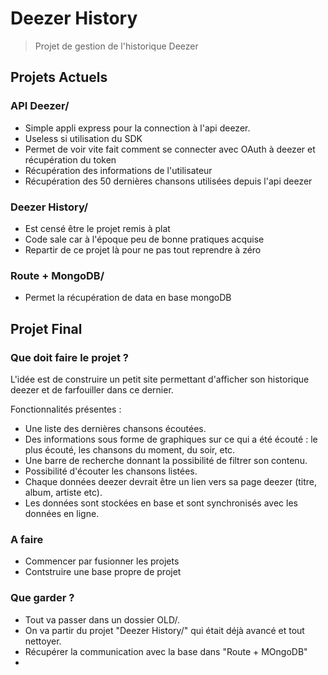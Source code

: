 Deezer History
===============

> Projet de gestion de l'historique Deezer  


Projets Actuels
---------------

### API Deezer/

 - Simple appli express pour la connection à l'api deezer.
 - Useless si utilisation du SDK
 - Permet de voir vite fait comment se connecter avec OAuth à deezer et récupération du token
 - Récupération des informations de l'utilisateur
 - Récupération des 50 dernières chansons utilisées depuis l'api deezer


### Deezer History/  

 - Est censé être le projet remis à plat
 - Code sale car à l'époque peu de bonne pratiques acquise
 - Repartir de ce projet là pour ne pas tout reprendre à zéro


### Route + MongoDB/  

 - Permet la récupération de data en base mongoDB


Projet Final
------------

### Que doit faire le projet ?

L'idée est de construire un petit site permettant d'afficher son historique deezer et de farfouiller dans ce dernier.  
  
Fonctionnalités présentes : 
 - Une liste des dernières chansons écoutées.
 - Des informations sous forme de graphiques sur ce qui a été écouté : le plus écouté, les chansons du moment, du soir, etc.
 - Une barre de recherche donnant la possibilité de filtrer son contenu.
 - Possibilité d'écouter les chansons listées.
 - Chaque données deezer devrait être un lien vers sa page deezer (titre, album, artiste etc).
 - Les données sont stockées en base et sont synchronisés avec les données en ligne.


### A faire

 - Commencer par fusionner les projets
 - Contstruire une base propre de projet


### Que garder ?

 - Tout va passer dans un dossier OLD/.  
 - On va partir du projet "Deezer History/" qui était déjà avancé et tout nettoyer.  
 - Récupérer la communication avec la base dans "Route + MOngoDB"  
 - 